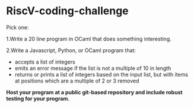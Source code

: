 # RiscV-coding-challenge
Pick one:

1.Write a 20 line program in OCaml that does something interesting.

2.Write a Javascript, Python, or OCaml program that:
- accepts a list of integers
- emits an error message if the list is not a multiple of 10 in length
- returns or prints a list of integers based on the input list, but with items at positions which are a multiple of 2 or 3 removed
  
**Host your program at a public git-based repository and include robust testing for your program.**
